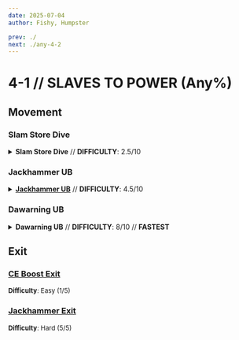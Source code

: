 ```yaml
---
date: 2025-07-04
author: Fishy, Humpster

prev: ./
next: ./any-4-2
---
```


# 4-1 // SLAVES TO POWER (Any%)

## Movement

<div class="hidden-header">

### Slam Store Dive

</div>

<details class="easy">
    <summary>
        <b>Slam Store Dive</b> // <b>DIFFICULTY</b>: 2.5/10
    </summary>
    <p>
     <a href="/speedrun-tech#dash-jump">Dash Jump</a> into the side wall of the starting room and <a href="/speedrun-tech#slam-storage">Slam store</a> off the wall. Use the wall jump from the slam store to then wall jump off of the opposite wall from the one used to perform the slam store.
    </p>
    <p>
        Land close to the center of the door and perform a <a href="/speedrun-tech#dives">Dive</a> towards the main building, aiming for breakable at the top of the roof.
    </p>
    <div class="tips">
        <div class="tips-header">
            <i class="fa-solid fa-circle-exclamation"></i>
            Note
        </div>
        Breakable is the cracked tile located on the ceiling right before the exit of the stage. Pictured below:
         <img
        class="image"
        src="https://i.imgur.com/DAbRBIk.png"
        width="735"
    ></img>
    </div>
    <p>
        Shortly after starting your dive, perform a <a href="/speedrun-tech#flick-ub">flick UB</a> aimed towards breakable. For potential additional speed, you can  <a href="/speedrun-tech#duck-boosting">duck boost</a> while flying towards breakable.
    </p>
    <p>
        Shoot breakable with any alternate variant of the pistol and slam into it.
        </p>
        <video width="500" height="auto" loop controls muted>
        <source src="https://i.imgur.com/zcgbVrZ.mp4" type="video/mp4">
    </video>
</details>

<div class="hidden-header">

### Jackhammer UB

</div>

<details class="medium">
    <summary>
        <b><a href="/speedrun-tech#jackhammer-ub">Jackhammer UB</a></b> // <b>DIFFICULTY</b>: 4.5/10
    </summary>
    <p>
        With the alternate Core Eject shotgun equipped, shoot and quickly after freeze rocket at the center of the door aimed within the highlighted yellow area pictured below:
    </p>
    <p>
        <img
        class="image"
        src="https://i.imgur.com/0qqm6N2.png"
        width="200"
    ></img>
    </p>
    <p>
        Move right all the way until up against the wall and shoot another rocket (while still frozen) aimed at the same level as the previous.
        Unfreeze and Refreeze the rockets once they are close to the door, but there is still a slight gap. 
    </p>
    <p>
        Re-Center yourself to the door and with the Core Eject Jackhammer out, <b>hold</b> down primary fire and slide. Once you have passed the farthest rocket, do a 180 and perform a <a href="/speedrun-tech#jackhammer-ub">Jackhammer UB</a> on the two rockets.
    </p>
    <p>
        Once you have flown towards Breakable for a short period, perform a UB with the Jackhammer by looking opposite of the direction you want to go, shooting the core, and UBing. For potential additional speed, you can  <a href="/speedrun-tech#duck-boosting">duck boost</a> while flying towards breakable.
    </p>
    <p>
        Shoot breakable with any alternate variant of the pistol and slam into it.
    </p>
     <p>
         <video width="500" height="auto" loop controls muted>
        <source src="https://i.imgur.com/zmLQy4M.mp4" type="video/mp4">
        </video>
         </p>
    <div class="warning">
        <div class="warning-header">
            <i class="fa-solid fa-circle-exclamation"></i>
             Note
        </div>
        <b> 100 HP Variation </b>
        <p>
            Instead of instantly doing a regular UB for the second UB, you perform a <a href="/speedrun-tech#_35-hp-jackhammer-ub">35 HP Jackhammer UB</a>. This version of the start is recommended to only be used in FG categories where you would play on a difficulty with 100 HP, as it is slightly slower than a regular UB.
         </p>
         <p>
         <video width="500" height="auto" loop controls muted>
        <source src="https://i.imgur.com/I0lGd7d.mp4" type="video/mp4">
        </video>
         </p>
    </div>
</details>

<div class="hidden-header">

### Dawarning UB

</div>

<details class="hard">
    <summary>
        <b>Dawarning UB</b> // <b>DIFFICULTY</b>: 8/10 // <b>FASTEST</b>
    </summary>
    <br/>
    <div class="caution">
        <div class="caution-header">
            <i class="fa-solid fa-circle-exclamation"></i>
            Note
        </div>
        This start can only be performed on harmless, and as such, it is recommended to only be used for <a href="/general-info#regular-terms">IL</a> speedruns.
    </div>
    <p>
        Put oil on the right wall and then aim first rocket towards the center of the black rectangle on the exit door. Shoot it and then freeze it right after,
        only allowing it to move a short distance away from yourself.
    </p>
    <p>
        Move a bit to the right and place a second rocket slighty diagonally down from the first while still frozen.
         Unfreeze and then Refreeze the rockets when they are close to the door.
    </p>
    <p>
       <a href="/speedrun-tech#slam-storage">Slam store</a> off the right wall and use the wall jump from it to get to the left wall on top of the curb where the oil was placed.
       Slide towards the center of the door and 180 towards the rockets and perform a <a href="/speedrun-tech#jackhammer-ub">jackhammer UB</a> off the 2 rockets.
    </p>
    <div class="caution">
        <div class="caution-header">
            <i class="fa-solid fa-bell"></i>
            Important
        </div>
        Make sure you continue to hold slide as you do the Jackhammer UB. This is to ensure that you are able to make it out of the entrance door without bonking it.
    </div>
    <br />
    <p>
       After a period of time, you will want to do your second UB. If your angle towards breakable is off angle, you can use this second UB to adjust your angle accordingly.
    </p>
    <p>
        It's <b>not possible</b> to have a consistent time to do your second UB. This is due to factors such as angle, initial UB speed, and <a href="/speedrun-tech#duck-boosting">duck boosting</a>. Deciding when to do your
        second UB will come down to intuition from playing the stage, and the amount you are willing to risk on Duck boost speed.
    </p>
    <p>
        During the period flying towards breakable, you can perform <a href="/speedrun-tech#duck-boosting">duck boosting</a> for either potential additional horizontal speed, or, if you are too high above breakable,
        Duck boost downwards to slighty move your position lower without losing speed.
    </p>
    <p>
    Break breakable using a Slab variant of any pistol and slam into it as early as possible.
    </p>
    <div class="caution">
        <div class="caution-header">
            <i class="fa-solid fa-lightbulb"></i>
            Tips
        </div>
        If duck boosting, you will want to shoot breakable as late as possible to squeeze out as many potential duck boosts as possible
    </div>
    <br/>
    <video width="500" height="auto" loop controls muted>
        <source src="https://i.imgur.com/tv9ehIJ.mp4" type="video/mp4">
    </video>
    
</details>


## Exit

### [CE Boost Exit](/speedrun-tech.md#ce-boost-exit) 
<font size="2">
    <b>Difficulty</b>: Easy (1/5)
</font>


### [Jackhammer Exit](/speedrun-tech.md#jackhammer-exit)
<font size="2">
    <b>Difficulty</b>: Hard (5/5)
</font>
<!-- I think this should be good as it is already explained in speedrun tech -->